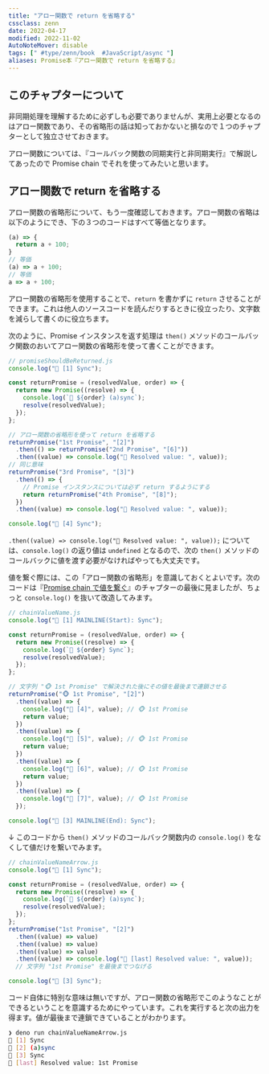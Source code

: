 ```yaml
---
title: "アロー関数で return を省略する"
cssclass: zenn
date: 2022-04-17
modified: 2022-11-02
AutoNoteMover: disable
tags: [" #type/zenn/book  #JavaScript/async "]
aliases: Promise本『アロー関数で return を省略する』
---
```


## このチャプターについて

非同期処理を理解するために必ずしも必要でありませんが、実用上必要となるのはアロー関数であり、その省略形の話は知っておかないと損なので１つのチャプターとして独立させておきます。

アロー関数については、『コールバック関数の同期実行と非同期実行』で解説してあったので Promise chain でそれを使ってみたいと思います。

## アロー関数で return を省略する

アロー関数の省略形について、もう一度確認しておきます。アロー関数の省略は以下のようにでき、下の３つのコードはすべて等価となります。

```js
(a) => {
  return a + 100;
}
// 等価
(a) => a + 100;
// 等価
a => a + 100;
```

アロー関数の省略形を使用することで、`return` を書かずに `return` させることができます。これは他人のソースコードを読んだりするときに役立ったり、文字数を減らして書くのに役立ちます。

次のように、Promise インスタンスを返す処理は `then()` メソッドのコールバック関数のおいてアロー関数の省略形を使って書くことができます。

```js
// promiseShouldBeReturned.js
console.log("🦖 [1] Sync");

const returnPromise = (resolvedValue, order) => {
  return new Promise((resolve) => {
    console.log(`👻 ${order} (a)sync`);
    resolve(resolvedValue);
  });
};

// アロー関数の省略形を使って return を省略する
returnPromise("1st Promise", "[2]")
  .then(() => returnPromise("2nd Promise", "[6]"))
  .then((value) => console.log("👦 Resolved value: ", value));
// 同じ意味
returnPromise("3rd Promise", "[3]")
  .then(() => {
    // Promise インスタンスについては必ず return するようにする
    return returnPromise("4th Promise", "[8]");
  })
  .then((value) => console.log("👦 Resolved value: ", value));

console.log("🦖 [4] Sync");
```

`.then((value) => console.log("👦 Resolved value: ", value));` については、`console.log()` の返り値は `undefined` となるので、次の `then()` メソッドのコールバックに値を渡す必要がなければやっても大丈夫です。

値を繋ぐ際には、この「アロー関数の省略形」を意識しておくとよいです。次のコードは『[Promise chain で値を繋ぐ](7-epasync-pass-value-to-the-next-chain)』のチャプターの最後に見ましたが、ちょっと `console.log()` を抜いて改造してみます。

```js
// chainValueName.js
console.log("🦖 [1] MAINLINE(Start): Sync");

const returnPromise = (resolvedValue, order) => {
  return new Promise((resolve) => {
    console.log(`👻 ${order} Sync`);
    resolve(resolvedValue);
  });
};

// 文字列 "🐵 1st Promise" で解決された後にその値を最後まで連鎖させる
returnPromise("🐵 1st Promise", "[2]")
  .then((value) => {
    console.log("👦 [4]", value); // 🐵 1st Promise
    return value;
  })
  .then((value) => {
    console.log("👦 [5]", value); // 🐵 1st Promise
    return value;
  })
  .then((value) => {
    console.log("👦 [6]", value); // 🐵 1st Promise
    return value;
  })
  .then((value) => {
    console.log("👦 [7]", value); // 🐵 1st Promise
  });

console.log("🦖 [3] MAINLINE(End): Sync");
```

↓ このコードから `then()` メソッドのコールバック関数内の `console.log()` をなくして値だけを繋いでみます。

```js
// chainValueNameArrow.js
console.log("🦖 [1] Sync");

const returnPromise = (resolvedValue, order) => {
  return new Promise((resolve) => {
    console.log(`👻 ${order} (a)sync`);
    resolve(resolvedValue);
  });
};
returnPromise("1st Promise", "[2]")
  .then((value) => value)
  .then((value) => value)
  .then((value) => value)
  .then((value) => console.log("👦 [last] Resolved value: ", value));
  // 文字列 "1st Promise" を最後までつなげる

console.log("🦖 [3] Sync");
```

コード自体に特別な意味は無いですが、アロー関数の省略形でこのようなことができるということを意識するためにやっています。これを実行すると次の出力を得ます。値が最後まで連鎖できていることがわかります。

```sh
❯ deno run chainValueNameArrow.js
🦖 [1] Sync
👻 [2] (a)sync
🦖 [3] Sync
👦 [last] Resolved value: 1st Promise
```
